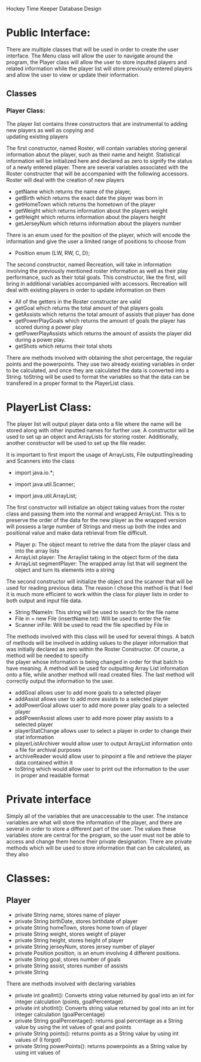 Hockey Time Keeper Database Design 

# Public Interface:
  There are multiple classes that will be used in order to create the user interface. The Menu class will allow the user to navigate around the program,
  the Player class will allow the user to store inputted players and related information while the player list will store previously 
  entered players and allow the user to view or update their information. 

## Classes
 ### Player Class: 
  The player list contains three constructors that are instrumental to adding new players as well as copying and   
  updating existing players 
  
  The first constructor, named Roster, will contain variables storing general information about the player, such as their name and 
  height. Statistical information will be initialized here and declared as zero to signify the status of a newly entered player. There 
  are several variables associated with the Roster constructer that will be accompanied with the
  following accessors. Roster will deal with the creation of new players  
 
  - getName which returns the name of the player, 
  - getBirth which returns the exact date the player was born in 
  - getHomeTown which returns the hometown of the player 
  - getWeight which returns information about the players weight 
  - getHeight which returns information about the players height 
  - getJerseyNum which returns information about the players number
  
  There is an enum used for the position of the player, which will encode the information and give the user a limited range of 
  positions to choose from
   
  - Position enum {LW, RW, C, D}; 
  
  The second constructor, named Recreation, will take in information involving the previously mentioned roster information as well as 
  their play performance, such as their total goals. This constructor, like the first, will bring in additional variables accompanied 
  with accessors. Recreation will deal with existing players in order to update information on them
  
  - All of the getters in the Roster constructer are valid 
  - getGoal which returns the total amount of that players goals 
  - getAssists which returns the total amount of assists that player has done 
  - getPowerPlayGoals which returns the amount of goals the player has scored during a power play 
  - getPowerPlayAssists which returns the amount of assists the player did during a power play.  
  - getShots which returns their total shots 
  
  There are methods involved with obtaining the shot percentage, the regular points and the powerpoints. They use two already
  existing variables in order to be calculated, and once they are calculated the data is converted into a String. toString will be used 
  to format the variables so that the data can be transfered in a proper format to the PlayerList class. 
  
 # PlayerList Class: 
  The player list will output player data onto a file where the name will be stored along with other inputted names for further use. 
  A constructor will be used to set up an object and ArrayLists for storing roster. Additionally, another constructor will be used to 
  set up the file reader.  
  
  It is important to first import the usage of ArrayLists, File outputting/reading and Scanners into the class 
    
  - import java.io.*;
   
  - import java.util.Scanner; 
   
  - import java.util.ArrayList;
  
  The first constructor will initialize an object taking values from the roster class and passing them into the normal and wrapped 
  ArrayList. This is to preserve the order of the data for the new player as the wrapped version will possess a large number of Strings
  and mess up both the index and positional value and make data retrieval from file difficult.
   
  - Player p: The object meant to retrive the data from the player class and into the array lists
  - ArrayList<Player> player: The Arraylist taking in the object form of the data  
  - ArrayList<String> segmentPlayer: The wrapped array list that will segment the object and turn its elements into a string  
  
  The second constructor will initialize the object and the scanner that will be used for reading previous data. The reason I chose this
  method is that I feel it is much more efficient to work within the class for player lists in order to both output and input file data.
  
  - String fNameIn: This string will be used to search for the file name 
  - File in = new File (insertName.txt): Will be used to enter the file 
  - Scanner inFile: Will be used to read the file specified by File in
  
  The methods involved with this class will be used for several things. A batch of methods will be involved in adding values to the 
  player information that was initially declared as zero within the Roster Constructor. Of course, a method will be needed to specify   
  the player whose information is being changed in order for that batch to have meaning. A method will be used for outputting 
  Array List information onto a file, while another method will read created files. The last method will correctly output the 
  information to the user. 
  
  - addGoal allows user to add more goals to a selected player
  - addAssist allows user to add more assists to a selected player 
  - addPowerGoal allows user to add more power play goals to a selected player 
  - addPowerAssist allows user to add more power play assists to a selected player
  - playerStatChange allows user to select a player in order to change their stat information 
  - playerListArchiver would allow user to output ArrayList information onto a file for archival purposes 
  - archiveReader would allow user to pinpoint a file and retrieve the player data contained within it
  - toString which would allow user to print out the information to the user in proper and readable format 
  
# Private interface 
Simply all of the variables that are unaccessable to the user. The instance variables are what will store the information of the player,
and there are several in order to store a different part of the user. The values these variables store are central for the program, so
the user must not be able to access and change them hence their private designation. There are private methods which will be used to 
store information that can be calculated, as they also  

# Classes:
## Player 
  - private String name, stores name of player
  - private String birthDate, stores birthdate of player
  - private String homeTown, stores home town of player
  - private String weight, stores weight of player
  - private String height, stores height of player
  - private String jerseyNum, stores jersey number of player
  - private Position position, is an enum involving 4 different positions.
  - private String goal, stores number of goals
  - private String assist, stores number of assists 
  - private String 
  
  There are methods involved with declaring variables  
  
  - private int goalInt(): Converts string value returned by goal into an int for integer calculation (points, goalPercentage) 
  - private int shotInt(): Converts string value returned by goal into an int for integer calculation (goalPercentage)  
  - private String goalPercentage(): returns goal percentage as a String value by using the int values of goal and points   
  - private String points(): returns points as a String value by using int values of (I forgot) 
  - private String powerPoints(): returns powerpoints as a String value by using int values of 
  
